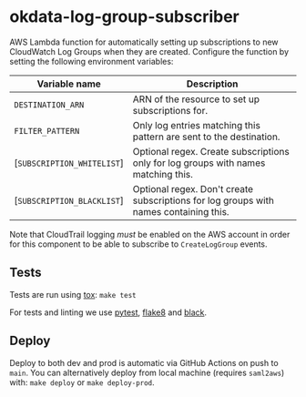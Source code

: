# okdata-log-group-subscriber

AWS Lambda function for automatically setting up subscriptions to new CloudWatch
Log Groups when they are created. Configure the function by setting the
following environment variables:

| Variable name              | Description                                                                           |
|----------------------------|---------------------------------------------------------------------------------------|
| `DESTINATION_ARN`          | ARN of the resource to set up subscriptions for.                                      |
| `FILTER_PATTERN`           | Only log entries matching this pattern are sent to the destination.                   |
| [`SUBSCRIPTION_WHITELIST`] | Optional regex. Create subscriptions only for log groups with names matching this.    |
| [`SUBSCRIPTION_BLACKLIST`] | Optional regex. Don't create subscriptions for log groups with names containing this. |

Note that CloudTrail logging *must* be enabled on the AWS account in order for
this component to be able to subscribe to `CreateLogGroup` events.

## Tests

Tests are run using [tox](https://pypi.org/project/tox/): `make test`

For tests and linting we use [pytest](https://pypi.org/project/pytest/),
[flake8](https://pypi.org/project/flake8/) and
[black](https://pypi.org/project/black/).

## Deploy

Deploy to both dev and prod is automatic via GitHub Actions on push to
`main`. You can alternatively deploy from local machine (requires `saml2aws`)
with: `make deploy` or `make deploy-prod`.
